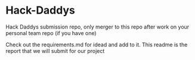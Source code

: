 # Hack-Daddys
Hack Daddys submission repo, only merger to this repo after work on your personal team repo (if you have one)

Check out the requirements.md for idead and add to it.
This readme is the report that we will submit for our project

